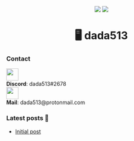 <p align="center">
  <img src="https://github-readme-stats.vercel.app/api?username=dada513&show_icons=true&count_private=true&include_all_commits=true&hide_border=true"/>
  <img src="https://github-readme-stats.vercel.app/api/top-langs/?username=dada513&layout=compact&count_private=true&include_all_commits=true&hide_border=true&langs_count=10"/>
</p>

<h1 align="center">🖥️ dada513</h1>

### Contact

<p>
  <img src="https://i.imgur.com/zE0t9yd.png" width="32" /> <br />
  <b>Discord</b>: dada513#2678 <br />
  <img src="https://icongr.am/fontawesome/envelope-o.svg?size=32&color=2198c0" width="32" /> <br />
  <b>Mail</b>: dada513@protonmail.com
</p>

### Latest posts 📘

<!-- BLOG-POST-LIST:START -->
- [Initial post](/jekyll/update/2021/12/08/init.html)
<!-- BLOG-POST-LIST:END -->

###
